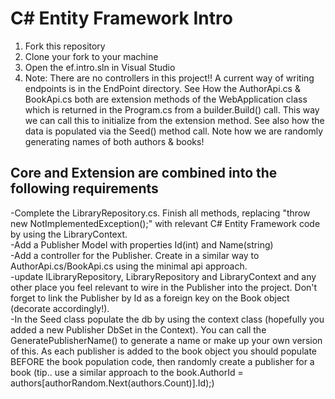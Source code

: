 # C# Entity Framework Intro

1. Fork this repository
2. Clone your fork to your machine
3. Open the ef.intro.sln in Visual Studio
5. Note:  There are no controllers in this project!!  A current way of writing endpoints is in the EndPoint directory.
		  See How the AuthorApi.cs & BookApi.cs both are extension methods of the WebApplication class which 
		  is returned in the Program.cs from a builder.Build() call.  This way we can call this to initialize from the 
		  extension method.  See also how the data is populated via the Seed() method call.  Note how we are 
		  randomly generating names of both authors & books!

## Core and Extension are combined into the following requirements

-Complete the LibraryRepository.cs.  Finish all methods, replacing "throw new NotImplementedException();" with relevant C# Entity Framework code by using the LibraryContext.   
-Add a Publisher Model with properties Id(int) and Name(string)    
-Add a controller for the Publisher.  Create in a similar way to AuthorApi.cs/BookApi.cs using the minimal api approach.  
-update ILibraryRepository,  LibraryRepository and LibraryContext and any other place you feel relevant to wire in the Publisher into the project.  Don't forget to link the Publisher by Id as a foreign key on the Book object (decorate accordingly!).  
-In the Seed class populate the db by using the context class (hopefully you added a new Publisher DbSet in the Context).  You can call the 
GeneratePublisherName() to generate a name or make up your own version of this.  As each publisher is added to the book object you should populate BEFORE the book 
population code, then randomly create a publisher for a book (tip.. use a similar approach to the book.AuthorId = authors[authorRandom.Next(authors.Count)].Id);)




